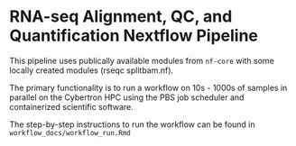 # RNA-seq Alignment, QC, and Quantification Nextflow Pipeline 

This pipeline uses publically available modules from `nf-core` with some locally created modules (rseqc splitbam.nf). 

The primary functionality is to run a workflow on 10s - 1000s of samples in parallel on the Cybertron HPC using the PBS job scheduler and containerized scientific software. 

The step-by-step instructions to run the workflow can be found in `workflow_docs/workflow_run.Rmd`